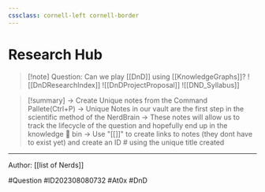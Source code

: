 ```yaml
---
cssclass: cornell-left cornell-border
---
```


# Research Hub

>[!note] Question: 
> Can we play [[DnD]] using [[KnowledgeGraphs]]?
![[DnDResearchIndex]]
![[DnDProjectProposal]]
![[DND_Syllabus]]

>[!summary] 
>-> Create Unique notes from the Command Pallete(Ctrl+P)
>-> Unique Notes in our vault are the first step in the scientific method of the NerdBrain
-> These notes will allow us to track the lifecycle of the question and hopefully end up in the knowledge 🧠 bin
-> Use "[[]]" to create links to notes (they dont have to exist yet) and create an ID # using the unique title created 



---


Author: [[list of Nerds]]

#Question #ID202308080732 #At0x #DnD